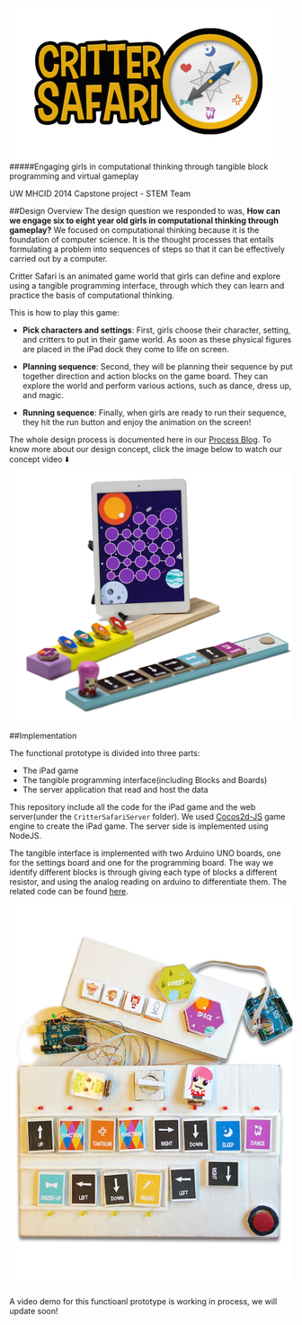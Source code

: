 ![logo](readmeImages/critter_safari_logo.png 'logo')
#####Engaging girls in computational thinking through tangible block programming and virtual gameplay	

UW MHCID 2014 Capstone project - STEM Team




##Design Overview
The design question we responded to was, **How can we engage six to eight year old girls in computational thinking through gameplay?** We focused on computational thinking because it is the foundation of computer science. It is the thought processes that entails formulating a problem into sequences of steps so that it can be effectively carried out by a computer. 

Critter Safari is an animated game world that girls can define and explore using a tangible programming interface, through which they can learn and practice the basis of computational thinking. 

This is how to play this game:

* **Pick characters and settings**: 
First, girls choose their character, setting, and critters to put in their game world. As soon as these physical figures are placed in the iPad dock they come to life on screen.

* **Planning sequence**: 
Second, they will be planning their sequence by put together direction and action blocks on the game board. They can explore the world and perform various actions, such as dance, dress up, and magic.

* **Running sequence**: 
Finally, when girls are ready to run their sequence, they hit the run button  and enjoy the animation on the screen! 

The whole design process is documented here in our [Process Blog](http://cseforgirls.wordpress.com/). To know more about our design concept, click the image below to watch our concept video :arrow_down:
[![game overview](readmeImages/game_overview.png 'game')](https://www.youtube.com/watch?v=U2NWeVoK--Y)


##Implementation

The functional prototype is divided into three parts:

*  The iPad game
*  The tangible programming interface(including Blocks and Boards)
*  The server application that read and host the data 

This repository include all the code for the iPad game and the web server(under the ```CritterSafariServer``` folder). We used [Cocos2d-JS](http://www.cocos2d-x.org/wiki/Cocos2d-JS) game engine to create the iPad game. The server side is implemented using NodeJS.

The tangible interface is implemented with two Arduino UNO boards, one for the settings board and one for the programming board. The way we identify different blocks is through giving each type of blocks a different resistor, and using the analog reading on arduino to differentiate them. The related code can be found [here](https://github.com/tarhata/CritterSafariBoard_arduino).


![prototype](readmeImages/functional_prototype.png 'prototype')

A video demo for this functioanl prototype is working in process, we will update soon!
